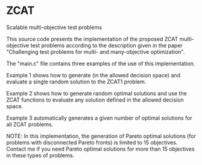 # ZCAT
Scalable multi-objective test problems

This source code presents the implementation of the proposed ZCAT 
multi-objective test problems according to the description given in the paper
"Challenging test problems for multi- and many-objective optimization".

The "main.c" file contains three examples of the use of this implementation.

Example 1 shows how to generate (in the allowed decision space) and evaluate 
a single random solution to the ZCAT1 problem.

Example 2 shows how to generate random optimal solutions and use the ZCAT 
functions to evaluate any solution defined in the allowed decision space.

Example 3 automatically generates a given number of optimal solutions for all
ZCAT problems.

NOTE: In this implementation, the generation of Pareto optimal solutions 
(for problems with disconnected Pareto fronts) is limited to 15 objectives. 
Contact me if you need Pareto optimal solutions for more than 15 objectives 
in these types of problems.

